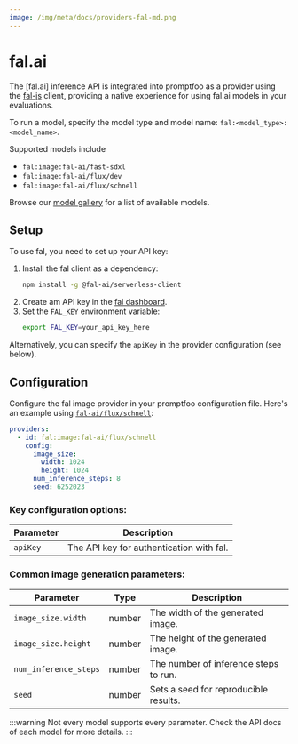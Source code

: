 ```yaml
---
image: /img/meta/docs/providers-fal-md.png
---
```


# fal.ai

The [fal.ai] inference API is integrated into promptfoo as a provider using the [fal-js](https://github.com/fal-ai/fal-js) client, providing a native experience for using fal.ai models in your evaluations.

To run a model, specify the model type and model name: `fal:<model_type>:<model_name>`.

Supported models include

- `fal:image:fal-ai/fast-sdxl`
- `fal:image:fal-ai/flux/dev`
- `fal:image:fal-ai/flux/schnell`

Browse our [model gallery](https://fal.ai/models) for a list of available models.

## Setup

To use fal, you need to set up your API key:

1. Install the fal client as a dependency:
   ```sh
   npm install -g @fal-ai/serverless-client
   ```
2. Create am API key in the [fal dashboard](https://fal.ai/dashboard/keys).
3. Set the `FAL_KEY` environment variable:
   ```sh
   export FAL_KEY=your_api_key_here
   ```

Alternatively, you can specify the `apiKey` in the provider configuration (see below).

## Configuration

Configure the fal image provider in your promptfoo configuration file. Here's an example using [`fal-ai/flux/schnell`](https://fal.ai/models/fal-ai/flux/schnell):

```yaml
providers:
  - id: fal:image:fal-ai/flux/schnell
    config:
      image_size:
        width: 1024
        height: 1024
      num_inference_steps: 8
      seed: 6252023
```

### Key configuration options:

| Parameter | Description                              |
| --------- | ---------------------------------------- |
| `apiKey`  | The API key for authentication with fal. |

### Common image generation parameters:

| Parameter             | Type   | Description                           |
| --------------------- | ------ | ------------------------------------- |
| `image_size.width`    | number | The width of the generated image.     |
| `image_size.height`   | number | The height of the generated image.    |
| `num_inference_steps` | number | The number of inference steps to run. |
| `seed`                | number | Sets a seed for reproducible results. |

:::warning
Not every model supports every parameter. Check the API docs of each model for more details.
:::

